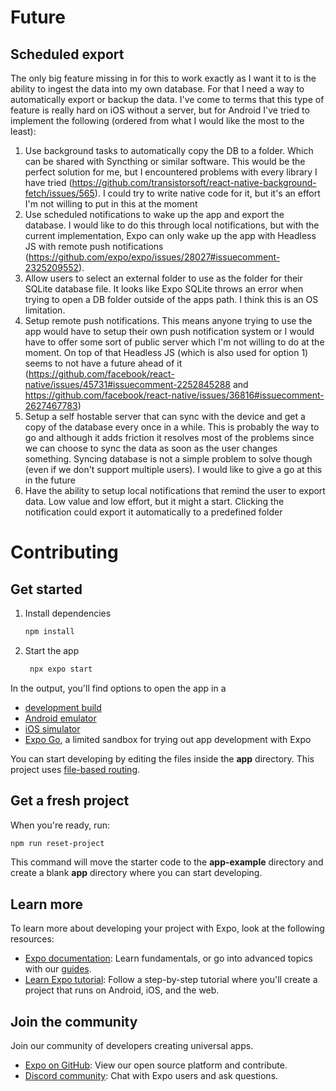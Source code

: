 # Future

## Scheduled export

The only big feature missing in for this to work exactly as I want it to is the ability to ingest the data into my own database.
For that I need a way to automatically export or backup the data. I've come to terms that this type of feature is really hard on iOS without a server, but for Android I've tried to implement the following (ordered from what I would like the most to the least):

1. Use background tasks to automatically copy the DB to a folder. Which can be shared with Syncthing or similar software. This would be the perfect solution for me, but I encountered problems with every library I have tried (https://github.com/transistorsoft/react-native-background-fetch/issues/565). I could try to write native code for it, but it's an effort I'm not willing to put in this at the moment
2. Use scheduled notifications to wake up the app and export the database. I would like to do this through local notifications, but with the current implementation, Expo can only wake up the app with Headless JS with remote push notifications (https://github.com/expo/expo/issues/28027#issuecomment-2325209552).
3. Allow users to select an external folder to use as the folder for their SQLite database file. It looks like Expo SQLite throws an error when trying to open a DB folder outside of the apps path. I think this is an OS limitation.
4. Setup remote push notifications. This means anyone trying to use the app would have to setup their own push notification system or I would have to offer some sort of public server which I'm not willing to do at the moment. On top of that Headless JS (which is also used for option 1) seems to not have a future ahead of it (https://github.com/facebook/react-native/issues/45731#issuecomment-2252845288 and https://github.com/facebook/react-native/issues/36816#issuecomment-2627467783)
5. Setup a self hostable server that can sync with the device and get a copy of the database every once in a while. This is probably the way to go and although it adds friction it resolves most of the problems since we can choose to sync the data as soon as the user changes something. Syncing database is not a simple problem to solve though (even if we don't support multiple users). I would like to give a go at this in the future
6. Have the ability to setup local notifications that remind the user to export data. Low value and low effort, but it might a start. Clicking the notification could export it automatically to a predefined folder

# Contributing

## Get started

1. Install dependencies

   ```bash
   npm install
   ```

2. Start the app

   ```bash
    npx expo start
   ```

In the output, you'll find options to open the app in a

- [development build](https://docs.expo.dev/develop/development-builds/introduction/)
- [Android emulator](https://docs.expo.dev/workflow/android-studio-emulator/)
- [iOS simulator](https://docs.expo.dev/workflow/ios-simulator/)
- [Expo Go](https://expo.dev/go), a limited sandbox for trying out app development with Expo

You can start developing by editing the files inside the **app** directory. This project uses [file-based routing](https://docs.expo.dev/router/introduction).

## Get a fresh project

When you're ready, run:

```bash
npm run reset-project
```

This command will move the starter code to the **app-example** directory and create a blank **app** directory where you can start developing.

## Learn more

To learn more about developing your project with Expo, look at the following resources:

- [Expo documentation](https://docs.expo.dev/): Learn fundamentals, or go into advanced topics with our [guides](https://docs.expo.dev/guides).
- [Learn Expo tutorial](https://docs.expo.dev/tutorial/introduction/): Follow a step-by-step tutorial where you'll create a project that runs on Android, iOS, and the web.

## Join the community

Join our community of developers creating universal apps.

- [Expo on GitHub](https://github.com/expo/expo): View our open source platform and contribute.
- [Discord community](https://chat.expo.dev): Chat with Expo users and ask questions.
